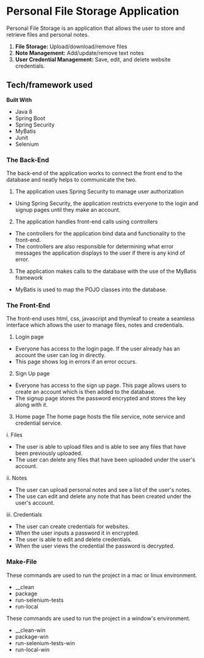 # Personal File Storage Application
Personal File Storage is an application that allows the user to store and retrieve files and personal notes.

1. **File Storage:** Upload/download/remove files
2. **Note Management:** Add/update/remove text notes
3. **User Credential Management:** Save, edit, and delete website credentials.

## Tech/framework used

**Built With**
- Java 8
- Spring Boot
- Spring Security
- MyBatis
- Junit
- Selenium

### The Back-End
The back-end of the application works to connect the front end to the database and neatly helps to communicate the two.

1. The application uses Spring Security to manage user authorization
- Using Spring Security, the application restricts everyone to the login and signup pages until they make an account.

2. The application handles front-end calls using controllers
- The controllers for the application bind data and functionality to the front-end.
- The controllers are also responsible for determining what error messages the application displays to the user if there is any kind of error.

3. The application makes calls to the database with the use of the MyBatis framework
- MyBatis is used to map the POJO classes into the database.


### The Front-End
The front-end uses html, css, javascript and thymleaf to create a seamless interface which allows the user to manage files, notes and credentials.

1. Login page
- Everyone has access to the login page. If the user already has an account the user can log in directly.
- This page shows log in errors if an error occurs.


2. Sign Up page
- Everyone has access to the sign up page. This page allows users to create an account which is then added to the database.
- The signup page stores the password encrypted and stores the key along with it.


3. Home page
   The home page hosts the file service, note service and credential service.

i. Files
- The user is able to upload files and is able to see any files that have been previously uploaded.
- The user can delete any files that have been uploaded under the user's account.

ii. Notes
- The user can upload personal notes and see a list of the user's notes.
- The use can edit and delete any note that has been created under the user's account.

iii. Credentials
- The user can create credentials for websites.
- When the user inputs a password it in encrypted.
- The user is able to edit and delete credentials.
- When the user views the credential the password is decrypted.

### Make-File
These commands are used to run the project in a mac or linux environment.
 - __clean
 - package
 - run-selenium-tests
 - run-local

These commands are used to run the project in a window's environment.
- __clean-win
- package-win
- run-selenium-tests-win
- run-local-win




